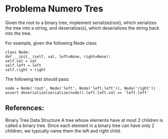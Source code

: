 # Problema Numero Tres

Given the root to a binary tree, implement serialize(root), which serializes the tree into a string, and deserialize(s), which deserializes the string back into the tree.

For example, given the following Node class

```
class Node:
def __init__(self, val, left=None, right=None):
self.val = val
self.left = left
self.right = right
```

The following test should pass:

```
node = Node('root', Node('left', Node('left.left')), Node('right'))
assert deserialize(serialize(node)).left.left.val == 'left.left'
```

## References:

Binary Tree Data Structure
A tree whose elements have at most 2 children is called a binary tree. Since each element in a binary tree can have only 2 children, we typically name them the left and right child.
